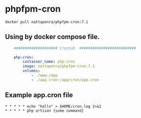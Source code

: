 # phpfpm-cron

```console
docker pull nattaponra/phpfpm-cron:7.1
```

## Using by docker compose file.
```yml
    #################### Crontab  ##########################
    
    php-cron:
        container_name: php-cron
        image: nattaponra/phpfpm-cron:7.1
        volumes:
            - ./www:/app
            - ./app.cron:/app/cron/app.cron
```
## Example app.cron file

```cron
* * * * * echo "hello" > $HOME/cron.log 2>&1
* * * * * php artisan {some command}
```
